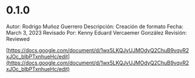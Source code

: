 # 0.1.0

Autor: Rodrigo Muñoz Guerrero
Descripción: Creación de formato
Fecha: March 3, 2023
Revisado Por: Kenny Eduard Vercaemer González
Revisión: Reviewed

[https://docs.google.com/document/d/1wx5LKQJvUJMOdyQ2ChuB9vqvR2xJOc_bIbPTxnhueHc/edit](https://docs.google.com/document/d/1wx5LKQJvUJMOdyQ2ChuB9vqvR2xJOc_bIbPTxnhueHc/edit)